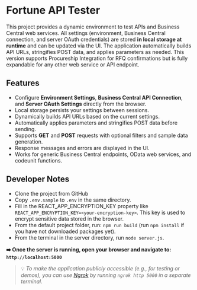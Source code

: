 # Fortune API Tester

This project provides a dynamic environment to test APIs and Business Central web services. All settings (environment, Business Central connection, and server OAuth credentials) are stored **in local storage at runtime** and can be updated via the UI. The application automatically builds API URLs, stringifies POST data, and applies parameters as needed. This version supports Procureship Integration for RFQ confirmations but is fully expandable for any other web service or API endpoint.

## Features

- Configure **Environment Settings**, **Business Central API Connection**, and **Server OAuth Settings** directly from the browser.
- Local storage persists your settings between sessions.
- Dynamically builds API URLs based on the current settings.
- Automatically applies parameters and stringifies POST data before sending.
- Supports **GET** and **POST** requests with optional filters and sample data generation.
- Response messages and errors are displayed in the UI.
- Works for generic Business Central endpoints, OData web services, and codeunit functions.

## Developer Notes

- Clone the project from GitHub
- Copy `.env.sample` to `.env` in the same directory.
- Fill in the REACT_APP_ENCRYPTION_KEY property like `REACT_APP_ENCRYPTION_KEY=<your-encryption-key>`. This key is used to encrypt sensitive data stored in the browser.
- From the default project folder, run: `npm run build` (run `npm install` if you have not downloaded packages yet).
- From the terminal in the server directory, run `node server.js`.

**➡️ Once the server is running, open your browser and navigate to: `http://localhost:5000`**

> 💡 _To make the application publicly accessible (e.g., for testing or demos), you can use [Ngrok](https://ngrok.com/) by running `ngrok http 5000` in a separate terminal._
